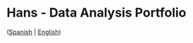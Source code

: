 # Hans - Data Analysis Portfolio 
([Spanish](https://github.com/HansAllTech/Hans_Data_Analysis_Portfolio/blob/main/Proyectos.md#tabla-de-contenido-es--en) | [English](https://github.com/HansAllTech/Hans_Data_Analysis_Portfolio/blob/main/Projects.md#table-of-content-es--en))                         
                                                               
                                                                                                                                                                                                                
                                                             
                                                                       
                                          
                         
                         
              
     
            
        
   
 
 
 
